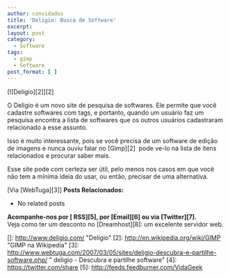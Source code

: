 ```yaml
---
author: convidados
title: 'Deligio: Busca de Software'
excerpt:
layout: post
category:
  - Software
tags:
  - gimp
  - Software
post_format: [ ]
---
```

[![Deligio][2]][2]

O Deligio é um novo site de pesquisa de softwares. Ele permite que você cadastre softwares com tags, e portanto, quando um usuário faz um pesquisa encontra a lista de softwares que os outros usuários cadastraram relacionado a esse assunto.

Isso é muito interessante, pois se você precisa de um software de edição de imagens e nunca ouviu falar no [Gimp][2]  pode ve-lo na lista de itens relacionados e procurar saber mais.

Esse site pode com certeza ser útil, pelo menos nos casos em que você não tem a mínima ideia do usar, ou então, precisar de uma alternativa.

[Via [WebTuga][3]] 
**Posts Relacionados:** 
*   No related posts









**Acompanhe-nos por [ RSS][5], por [Email][6] ou via [Twitter][7].**  
Veja como ter um desconto no [Dreamhost][8]: um excelente servidor web.

 []: http://www.deligio.com/ "Deligio"
 [2]: http://en.wikipedia.org/wiki/GIMP "GIMP na Wikipedia"
 [3]: http://www.webtuga.com/2007/03/05/sites/deligio-descubra-e-partilhe-software.php/ " deligio - Descubra e partilhe software"
 [4]: https://twitter.com/share
 [5]: http://feeds.feedburner.com/VidaGeek



